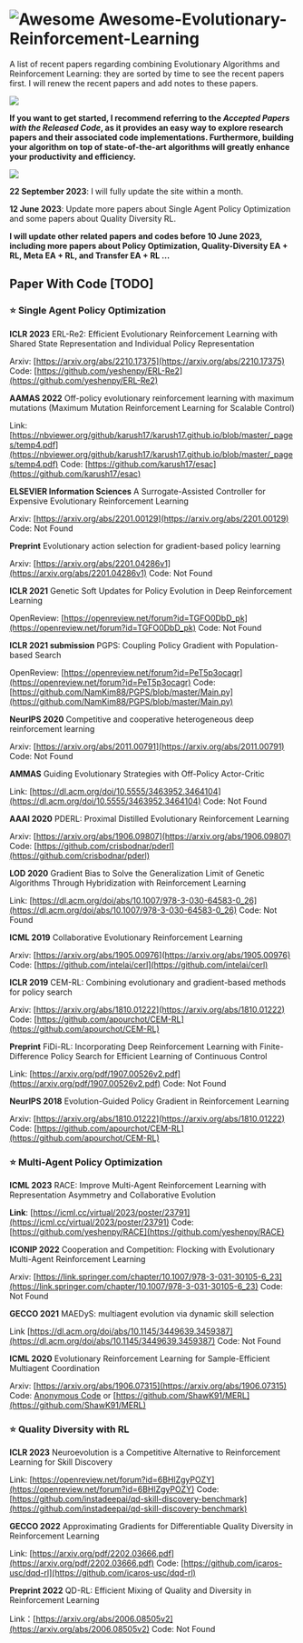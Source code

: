 
# ![Awesome](https://cdn.rawgit.com/sindresorhus/awesome/d7305f38d29fed78fa85652e3a63e154dd8e8829/media/badge.svg)  Awesome-Evolutionary-Reinforcement-Learning

A list of recent papers regarding combining Evolutionary Algorithms and Reinforcement Learning: they are sorted by time to see the recent papers first.
I will renew the recent papers and add notes to these papers.


[![](https://img.shields.io/badge/-Comment-red.svg)]()

**If you want to get started, I recommend referring to the *Accepted Papers with the Released Code*, as it provides an easy way to explore research papers and their associated code implementations. 
Furthermore, building your algorithm on top of state-of-the-art algorithms will greatly enhance your productivity and efficiency.**

[![](https://img.shields.io/badge/-Update%20List-orange)]()

**22 September 2023**: I will fully update the site within a month.

**12 June 2023**: Update more papers about Single Agent Policy Optimization and some papers about Quality Diversity RL. 

**I will update other related papers and codes before 10 June 2023, including more papers about Policy Optimization, Quality-Diversity EA + RL, Meta EA + RL, and Transfer EA + RL ...**

## Paper With Code [TODO]

### :star: Single Agent Policy Optimization

**ICLR 2023** ERL-Re2: Efficient Evolutionary Reinforcement Learning with Shared State Representation and Individual Policy Representation 

Arxiv: [https://arxiv.org/abs/2210.17375](https://arxiv.org/abs/2210.17375) Code: [https://github.com/yeshenpy/ERL-Re2](https://github.com/yeshenpy/ERL-Re2)

**AAMAS 2022** Off-policy evolutionary reinforcement learning with maximum mutations (Maximum Mutation Reinforcement Learning for Scalable Control)

Link: [https://nbviewer.org/github/karush17/karush17.github.io/blob/master/_pages/temp4.pdf](https://nbviewer.org/github/karush17/karush17.github.io/blob/master/_pages/temp4.pdf) Code: [https://github.com/karush17/esac](https://github.com/karush17/esac)

**ELSEVIER Information Sciences** A Surrogate-Assisted Controller for Expensive Evolutionary Reinforcement Learning

Arxiv: [https://arxiv.org/abs/2201.00129](https://arxiv.org/abs/2201.00129) Code: Not Found

**Preprint** Evolutionary action selection for gradient-based policy learning

Arxiv: [https://arxiv.org/abs/2201.04286v1](https://arxiv.org/abs/2201.04286v1) Code: Not Found

**ICLR 2021** Genetic Soft Updates for Policy Evolution in Deep Reinforcement Learning

OpenReview: [https://openreview.net/forum?id=TGFO0DbD_pk](https://openreview.net/forum?id=TGFO0DbD_pk) Code: Not Found

**ICLR 2021 submission** PGPS: Coupling Policy Gradient with Population-based Search

OpenReview: [https://openreview.net/forum?id=PeT5p3ocagr](https://openreview.net/forum?id=PeT5p3ocagr) Code: [https://github.com/NamKim88/PGPS/blob/master/Main.py](https://github.com/NamKim88/PGPS/blob/master/Main.py)

**NeurIPS 2020** Competitive and cooperative heterogeneous deep reinforcement learning

Arxiv: [https://arxiv.org/abs/2011.00791](https://arxiv.org/abs/2011.00791) Code: Not Found


**AMMAS** Guiding Evolutionary Strategies with Off-Policy Actor-Critic

Link: [https://dl.acm.org/doi/10.5555/3463952.3464104](https://dl.acm.org/doi/10.5555/3463952.3464104) Code: Not Found

**AAAI 2020** PDERL: Proximal Distilled Evolutionary Reinforcement Learning

Arxiv: [https://arxiv.org/abs/1906.09807](https://arxiv.org/abs/1906.09807) Code: [https://github.com/crisbodnar/pderl](https://github.com/crisbodnar/pderl)

**LOD 2020** Gradient Bias to Solve the Generalization Limit of Genetic Algorithms Through Hybridization with Reinforcement Learning

Link: [https://dl.acm.org/doi/abs/10.1007/978-3-030-64583-0_26](https://dl.acm.org/doi/abs/10.1007/978-3-030-64583-0_26) Code: Not Found

**ICML 2019** Collaborative Evolutionary Reinforcement Learning 

Arxiv: [https://arxiv.org/abs/1905.00976](https://arxiv.org/abs/1905.00976) Code: [https://github.com/intelai/cerl](https://github.com/intelai/cerl)

**ICLR 2019** CEM-RL: Combining evolutionary and gradient-based methods for policy search

Arxiv: [https://arxiv.org/abs/1810.01222](https://arxiv.org/abs/1810.01222) Code: [https://github.com/apourchot/CEM-RL](https://github.com/apourchot/CEM-RL)

**Preprint** FiDi-RL: Incorporating Deep Reinforcement Learning with Finite-Difference Policy Search for Efficient Learning of Continuous Control

Link: [https://arxiv.org/pdf/1907.00526v2.pdf](https://arxiv.org/pdf/1907.00526v2.pdf) Code: Not Found

**NeurIPS 2018** Evolution-Guided Policy Gradient in Reinforcement Learning

Arxiv: [https://arxiv.org/abs/1810.01222](https://arxiv.org/abs/1810.01222) Code: [https://github.com/apourchot/CEM-RL](https://github.com/apourchot/CEM-RL)

### :star: Multi-Agent Policy Optimization

**ICML 2023** RACE: Improve Multi-Agent Reinforcement Learning with Representation Asymmetry and Collaborative Evolution

**Link**: [https://icml.cc/virtual/2023/poster/23791](https://icml.cc/virtual/2023/poster/23791)  Code: [https://github.com/yeshenpy/RACE](https://github.com/yeshenpy/RACE)

**ICONIP 2022** Cooperation and Competition: Flocking with Evolutionary Multi-Agent Reinforcement Learning

Arxiv: [https://link.springer.com/chapter/10.1007/978-3-031-30105-6_23](https://link.springer.com/chapter/10.1007/978-3-031-30105-6_23) Code: Not Found

**GECCO 2021** MAEDyS: multiagent evolution via dynamic skill selection 

Link [https://dl.acm.org/doi/abs/10.1145/3449639.3459387](https://dl.acm.org/doi/abs/10.1145/3449639.3459387) Code: Not Found

**ICML 2020** Evolutionary Reinforcement Learning for Sample-Efficient Multiagent Coordination

Arxiv: [https://arxiv.org/abs/1906.07315](https://arxiv.org/abs/1906.07315) Code: [Anonymous Code](https://anonymous.4open.science/repository/1590ffb0-aa6b-4838-9d59-ae20cdd8df11/README.md) or [https://github.com/ShawK91/MERL](https://github.com/ShawK91/MERL)


### :star: Quality Diversity with RL

**ICLR 2023** Neuroevolution is a Competitive Alternative to Reinforcement Learning for Skill Discovery

Link: [https://openreview.net/forum?id=6BHlZgyPOZY](https://openreview.net/forum?id=6BHlZgyPOZY) Code: [https://github.com/instadeepai/qd-skill-discovery-benchmark](https://github.com/instadeepai/qd-skill-discovery-benchmark)

**GECCO 2022** Approximating Gradients for Differentiable Quality Diversity in Reinforcement Learning

Link: [https://arxiv.org/pdf/2202.03666.pdf](https://arxiv.org/pdf/2202.03666.pdf) Code: [https://github.com/icaros-usc/dqd-rl](https://github.com/icaros-usc/dqd-rl)

**Preprint 2022** QD-RL: Efficient Mixing of Quality and Diversity in Reinforcement Learning

Link：[https://arxiv.org/abs/2006.08505v2](https://arxiv.org/abs/2006.08505v2) Code: Not Found
